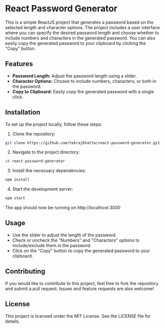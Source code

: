 # React Password Generator

This is a simple ReactJS project that generates a password based on the selected length and character options. The project includes a user interface where you can specify the desired password length and choose whether to include numbers and characters in the generated password. You can also easily copy the generated password to your clipboard by clicking the "Copy" button.

## Features

- **Password Length:** Adjust the password length using a slider.
- **Character Options:** Choose to include numbers, characters, or both in the password.
- **Copy to Clipboard:** Easily copy the generated password with a single click.

## Installation

To set up the project locally, follow these steps:

1. Clone the repository:
  ```bash
  git clone https://github.com/tekrajbhatta/react-password-generator.git
  ```
2. Navigate to the project directory:
  ```bash
  cd react-password-generator
  ```
3. Install the necessary dependencies:
  ```bash
  npm install
  ```
4. Start the development server:
  ```bash
  npm start
  ```
  The app should now be running on http://localhost:3000

## Usage

* Use the slider to adjust the length of the password.
* Check or uncheck the "Numbers" and "Characters" options to include/exclude them in the password.
* Click on the "Copy" button to copy the generated password to your clipboard.

## Contributing

If you would like to contribute to this project, feel free to fork the repository and submit a pull request. Issues and feature requests are also welcome!

## License

This project is licensed under the MIT License. See the LICENSE file for details.
